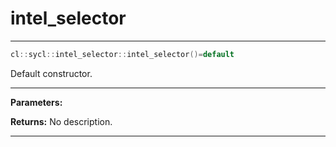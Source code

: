 # intel_selector

---

```cpp
cl::sycl::intel_selector::intel_selector()=default
```


Default constructor. 


---
**Parameters:**

**Returns:** No description.

---
